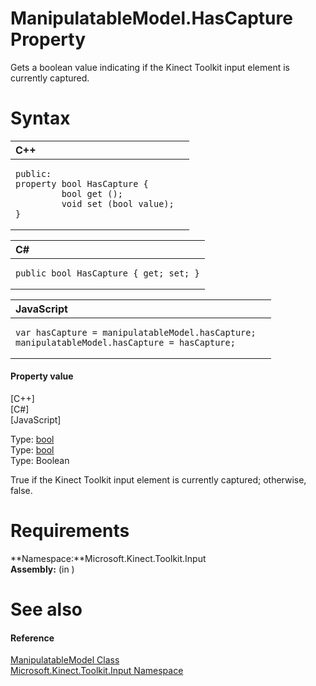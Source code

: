 ManipulatableModel.HasCapture Property  
======================================  

Gets a boolean value indicating if the Kinect Toolkit input element is currently captured. <span id="syntaxSection"></span>

Syntax  
======  

<table>
<colgroup>
<col width="100%" />
</colgroup>
<thead>
<tr class="header">
<th align="left">C++</th>
</tr>
</thead>
<tbody>
<tr class="odd">
<td align="left"><pre><code>public:  
property bool HasCapture {  
         bool get ();  
         void set (bool value);  
}</code></pre></td>
</tr>
</tbody>
</table>

<table>
<colgroup>
<col width="100%" />
</colgroup>
<thead>
<tr class="header">
<th align="left">C#</th>
</tr>
</thead>
<tbody>
<tr class="odd">
<td align="left"><pre><code>public bool HasCapture { get; set; }</code></pre></td>
</tr>
</tbody>
</table>

<table>
<colgroup>
<col width="100%" />
</colgroup>
<thead>
<tr class="header">
<th align="left">JavaScript</th>
</tr>
</thead>
<tbody>
<tr class="odd">
<td align="left"><pre><code>var hasCapture = manipulatableModel.hasCapture;  
manipulatableModel.hasCapture = hasCapture;</code></pre></td>
</tr>
</tbody>
</table>

<span id="ID4ES"></span>
#### Property value  

[C++]   
 [C\#]   
 [JavaScript]   

Type: [bool](http://msdn.microsoft.com/en-us/library/hh755815.aspx)  
Type: [bool](http://msdn.microsoft.com/en-us/library/system.boolean.aspx)  
Type: Boolean  

True if the Kinect Toolkit input element is currently captured; otherwise, false.  

<span id="requirements"></span>

Requirements  
============  

**Namespace:**Microsoft.Kinect.Toolkit.Input  
**Assembly:** (in )  

<span id="ID4E4"></span>

See also  
========  

<span id="ID4E6"></span>
#### Reference  

[ManipulatableModel Class](../../ManipulatableModel_Class.md)  
 [Microsoft.Kinect.Toolkit.Input Namespace](../../../Kinect.Toolkit.Input.md)  



<!--Please do not edit the data in the comment block below.-->
<!--
TOCTitle : HasCapture Property
RLTitle : ManipulatableModel.HasCapture Property
KeywordK : HasCapture property
KeywordK : ManipulatableModel.HasCapture property
KeywordF : Microsoft.Kinect.Toolkit.Input.ManipulatableModel.HasCapture
KeywordF : ManipulatableModel.HasCapture
KeywordF : HasCapture
KeywordF : Microsoft.Kinect.Toolkit.Input.ManipulatableModel.HasCapture
KeywordA : P:Microsoft.Kinect.Toolkit.Input.ManipulatableModel.HasCapture
AssetID : P:Microsoft.Kinect.Toolkit.Input.ManipulatableModel.HasCapture
Locale : en-us
CommunityContent : 1
APIType : Managed
APILocation : 
APIName : Microsoft.Kinect.Toolkit.Input.ManipulatableModel.HasCapture
TargetOS : Windows
TopicType : kbSyntax
DevLang : VB
DevLang : CSharp
DevLang : JavaScript
DevLang : C++
DocSet : K4Wv2
ProjType : K4Wv2Proj
Technology : Kinect for Windows
Product : Kinect for Windows SDK v2
productversion : 20
-->
